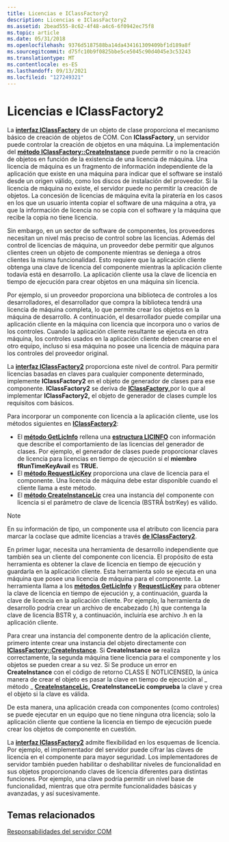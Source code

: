 ```yaml
---
title: Licencias e IClassFactory2
description: Licencias e IClassFactory2
ms.assetid: 2bead555-8c62-4f48-a4c6-6f0942ec75f8
ms.topic: article
ms.date: 05/31/2018
ms.openlocfilehash: 9376d5187588ba14da434161309409bf1d189a8f
ms.sourcegitcommit: d75fc10b9f0825bbe5ce5045c90d4045e3c53243
ms.translationtype: MT
ms.contentlocale: es-ES
ms.lasthandoff: 09/13/2021
ms.locfileid: "127249321"
---
```

# <a name="licensing-and-iclassfactory2"></a>Licencias e IClassFactory2

La [**interfaz IClassFactory**](/windows/win32/api/unknwn/nn-unknwn-iclassfactory) de un objeto de clase proporciona el mecanismo básico de creación de objetos de COM. Con **IClassFactory**, un servidor puede controlar la creación de objetos en una máquina. La implementación del [**método IClassFactory::CreateInstance**](/windows/desktop/api/Unknwn/nf-unknwn-iclassfactory-createinstance) puede permitir o no la creación de objetos en función de la existencia de una licencia de máquina. Una licencia de máquina es un fragmento de información independiente de la aplicación que existe en una máquina para indicar que el software se instaló desde un origen válido, como los discos de instalación del proveedor. Si la licencia de máquina no existe, el servidor puede no permitir la creación de objetos. La concesión de licencias de máquina evita la piratería en los casos en los que un usuario intenta copiar el software de una máquina a otra, ya que la información de licencia no se copia con el software y la máquina que recibe la copia no tiene licencia.

Sin embargo, en un sector de software de componentes, los proveedores necesitan un nivel más preciso de control sobre las licencias. Además del control de licencias de máquina, un proveedor debe permitir que algunos clientes creen un objeto de componente mientras se deniega a otros clientes la misma funcionalidad. Esto requiere que la aplicación cliente obtenga una clave de licencia del componente mientras la aplicación cliente todavía está en desarrollo. La aplicación cliente usa la clave de licencia en tiempo de ejecución para crear objetos en una máquina sin licencia.

Por ejemplo, si un proveedor proporciona una biblioteca de controles a los desarrolladores, el desarrollador que compra la biblioteca tendrá una licencia de máquina completa, lo que permite crear los objetos en la máquina de desarrollo. A continuación, el desarrollador puede compilar una aplicación cliente en la máquina con licencia que incorpora uno o varios de los controles. Cuando la aplicación cliente resultante se ejecuta en otra máquina, los controles usados en la aplicación cliente deben crearse en el otro equipo, incluso si esa máquina no posee una licencia de máquina para los controles del proveedor original.

La [**interfaz IClassFactory2**](/windows/desktop/api/OCIdl/nn-ocidl-iclassfactory2) proporciona este nivel de control. Para permitir licencias basadas en claves para cualquier componente determinado, implemente **IClassFactory2** en el objeto de generador de clases para ese componente. **IClassFactory2** se deriva de [**IClassFactory,**](/windows/win32/api/unknwn/nn-unknwn-iclassfactory)por lo que al implementar **IClassFactory2,** el objeto de generador de clases cumple los requisitos com básicos.

Para incorporar un componente con licencia a la aplicación cliente, use los métodos siguientes en [**IClassFactory2**](/windows/desktop/api/OCIdl/nn-ocidl-iclassfactory2):

-   El [**método GetLicInfo**](/windows/desktop/api/OCIdl/nf-ocidl-iclassfactory2-getlicinfo) rellena una [**estructura LICINFO**](/windows/win32/api/ocidl/ns-ocidl-licinfo) con información que describe el comportamiento de las licencias del generador de clases. Por ejemplo, el generador de clases puede proporcionar claves de licencia para licencias en tiempo de ejecución si el **miembro fRunTimeKeyAvail** es **TRUE.**
-   El [**método RequestLicKey**](/windows/desktop/api/OCIdl/nf-ocidl-iclassfactory2-requestlickey) proporciona una clave de licencia para el componente. Una licencia de máquina debe estar disponible cuando el cliente llama a este método.
-   El [**método CreateInstanceLic**](/windows/desktop/api/OCIdl/nf-ocidl-iclassfactory2-createinstancelic) crea una instancia del componente con licencia si el parámetro de clave de licencia (BSTRÂ bstrKey) es válido.

> [!Note]  
> En su información de tipo, un componente usa el atributo con licencia para marcar la coclase que admite licencias a través [**de IClassFactory2**](/windows/desktop/api/OCIdl/nn-ocidl-iclassfactory2).

 

En primer lugar, necesita una herramienta de desarrollo independiente que también sea un cliente del componente con licencia. El propósito de esta herramienta es obtener la clave de licencia en tiempo de ejecución y guardarla en la aplicación cliente. Esta herramienta solo se ejecuta en una máquina que posee una licencia de máquina para el componente. La herramienta llama a los [**métodos GetLicInfo**](/windows/desktop/api/OCIdl/nf-ocidl-iclassfactory2-getlicinfo) y [**RequestLicKey**](/windows/desktop/api/OCIdl/nf-ocidl-iclassfactory2-requestlickey) para obtener la clave de licencia en tiempo de ejecución y, a continuación, guarda la clave de licencia en la aplicación cliente. Por ejemplo, la herramienta de desarrollo podría crear un archivo de encabezado (.h) que contenga la clave de licencia BSTR y, a continuación, incluiría ese archivo .h en la aplicación cliente.

Para crear una instancia del componente dentro de la aplicación cliente, primero intente crear una instancia del objeto directamente con [**IClassFactory::CreateInstance**](/windows/desktop/api/Unknwn/nf-unknwn-iclassfactory-createinstance). Si **CreateInstance se** realiza correctamente, la segunda máquina tiene licencia para el componente y los objetos se pueden crear a su vez. Si Se produce un error en **CreateInstance** con el código de retorno CLASS E NOTLICENSED, la única manera de crear el objeto es pasar la clave en tiempo de ejecución al \_ método \_ [**CreateInstanceLic.**](/windows/desktop/api/OCIdl/nf-ocidl-iclassfactory2-createinstancelic) **CreateInstanceLic comprueba** la clave y crea el objeto si la clave es válida.

De esta manera, una aplicación creada con componentes (como controles) se puede ejecutar en un equipo que no tiene ninguna otra licencia; solo la aplicación cliente que contiene la licencia en tiempo de ejecución puede crear los objetos de componente en cuestión.

La [**interfaz IClassFactory2**](/windows/desktop/api/OCIdl/nn-ocidl-iclassfactory2) admite flexibilidad en los esquemas de licencia. Por ejemplo, el implementador del servidor puede cifrar las claves de licencia en el componente para mayor seguridad. Los implementadores de servidor también pueden habilitar o deshabilitar niveles de funcionalidad en sus objetos proporcionando claves de licencia diferentes para distintas funciones. Por ejemplo, una clave podría permitir un nivel base de funcionalidad, mientras que otra permite funcionalidades básicas y avanzadas, y así sucesivamente.

## <a name="related-topics"></a>Temas relacionados

<dl> <dt>

[Responsabilidades del servidor COM](com-server-responsibilities.md)
</dt> </dl>

 

 